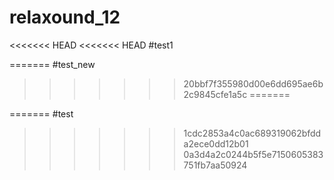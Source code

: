 # relaxound_12
<<<<<<< HEAD
<<<<<<< HEAD
#test1

=======
#test_new
>>>>>>> 20bbf7f355980d00e6dd695ae6b2c9845cfe1a5c
=======

=======
#test
>>>>>>> 1cdc2853a4c0ac689319062bfdda2ece0dd12b01
>>>>>>> 0a3d4a2c0244b5f5e7150605383751fb7aa50924
